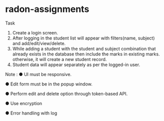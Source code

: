 # radon-assignments

Task
1. Create a login screen.
2. After logging in the student list will appear with filters(name, subject) and add/edit/view/delete.
3. While adding a student with the student and subject combination that already exists in the database then include the marks in existing marks. otherwise, it will create a new student record.
4. Student data will appear separately as per the logged-in user.

Note :
● UI must be responsive.

● Edit form must be in the popup window.

● Perform edit and delete option through token-based API.

● Use encryption

● Error handling with log
